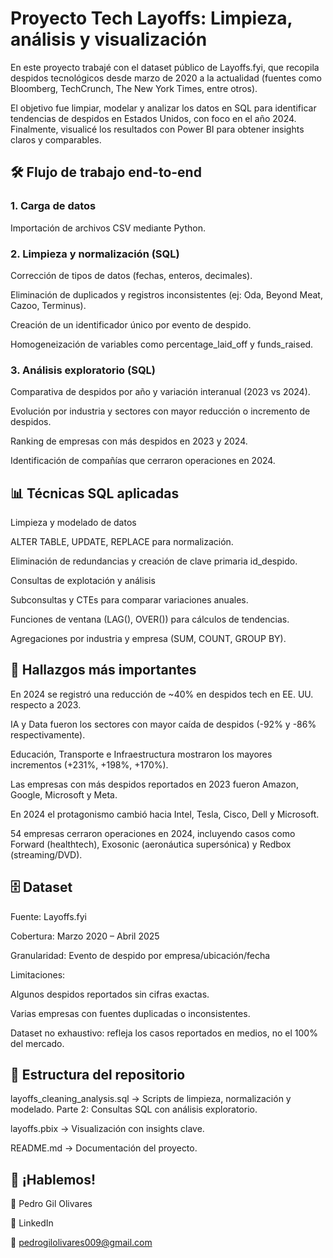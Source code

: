 # Proyecto Tech Layoffs: Limpieza, análisis y visualización

En este proyecto trabajé con el dataset público de Layoffs.fyi, que recopila despidos tecnológicos desde marzo de 2020 a la actualidad (fuentes como Bloomberg, TechCrunch, The New York Times, entre otros).

El objetivo fue limpiar, modelar y analizar los datos en SQL para identificar tendencias de despidos en Estados Unidos, con foco en el año 2024. Finalmente, visualicé los resultados con Power BI para obtener insights claros y comparables.

## 🛠️ Flujo de trabajo end-to-end

### 1. Carga de datos

Importación de archivos CSV mediante Python.

### 2. Limpieza y normalización (SQL)

Corrección de tipos de datos (fechas, enteros, decimales).

Eliminación de duplicados y registros inconsistentes (ej: Oda, Beyond Meat, Cazoo, Terminus).

Creación de un identificador único por evento de despido.

Homogeneización de variables como percentage_laid_off y funds_raised.

### 3. Análisis exploratorio (SQL)

Comparativa de despidos por año y variación interanual (2023 vs 2024).

Evolución por industria y sectores con mayor reducción o incremento de despidos.

Ranking de empresas con más despidos en 2023 y 2024.

Identificación de compañías que cerraron operaciones en 2024.

## 📊 Técnicas SQL aplicadas

Limpieza y modelado de datos

ALTER TABLE, UPDATE, REPLACE para normalización.

Eliminación de redundancias y creación de clave primaria id_despido.

Consultas de explotación y análisis

Subconsultas y CTEs para comparar variaciones anuales.

Funciones de ventana (LAG(), OVER()) para cálculos de tendencias.

Agregaciones por industria y empresa (SUM, COUNT, GROUP BY).

## 🚀 Hallazgos más importantes

En 2024 se registró una reducción de ~40% en despidos tech en EE. UU. respecto a 2023.

IA y Data fueron los sectores con mayor caída de despidos (-92% y -86% respectivamente).

Educación, Transporte e Infraestructura mostraron los mayores incrementos (+231%, +198%, +170%).

Las empresas con más despidos reportados en 2023 fueron Amazon, Google, Microsoft y Meta.

En 2024 el protagonismo cambió hacia Intel, Tesla, Cisco, Dell y Microsoft.

54 empresas cerraron operaciones en 2024, incluyendo casos como Forward (healthtech), Exosonic (aeronáutica supersónica) y Redbox (streaming/DVD).

## 🗄️ Dataset

Fuente: Layoffs.fyi

Cobertura: Marzo 2020 – Abril 2025

Granularidad: Evento de despido por empresa/ubicación/fecha

Limitaciones:

Algunos despidos reportados sin cifras exactas.

Varias empresas con fuentes duplicadas o inconsistentes.

Dataset no exhaustivo: refleja los casos reportados en medios, no el 100% del mercado.

## 📂 Estructura del repositorio

layoffs_cleaning_analysis.sql → Scripts de limpieza, normalización y modelado. Parte 2: Consultas SQL con análisis exploratorio.

layoffs.pbix → Visualización con insights clave.

README.md → Documentación del proyecto.

## 🤝 ¡Hablemos!
👤 Pedro Gil Olivares

🔗 LinkedIn

📧 pedrogilolivares009@gmail.com
